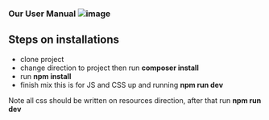 
### Our User Manual ![image](https://user-images.githubusercontent.com/26737731/121750758-a7820580-cb15-11eb-8893-f863fe8b2a82.png)


## Steps on installations

- clone project
- change direction to project then run **composer install**
- run **npm install**
- finish mix this is for JS and CSS up and running **npm run dev**

 Note all css should be written on resources direction, after that run **npm run dev**

